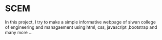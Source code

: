 # SCEM
In this project, I try to make a simple informative webpage of siwan college of engineering and managaement using html, css, javascript ,bootstrap and many more ...
